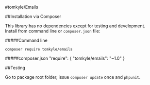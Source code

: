 #tomkyle/Emails





##Installation via Composer

This library has no dependencies except for testing and development. Install from command line or `composer.json` file:

#####Command line
    
    composer require tomkyle/emails

#####composer.json
    "require": {
        "tomkyle/emails": "~1.0"
    }



##Testing

Go to package root folder, issue `composer update` once and `phpunit`.

